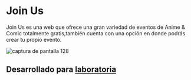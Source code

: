# Join Us

Join Us es una web que ofrece una gran variedad de eventos de Anime & Comic totalmente gratis,también cuenta con una opción en donde podrás crear tu propio evento.

![captura de pantalla 128](https://user-images.githubusercontent.com/32301390/38059348-68a3aa1e-32e6-11e8-8eb6-a62f51719348.png)

## Desarrollado para [laboratoria](http://laboratoria.la)
